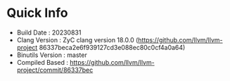 # Quick Info
* Build Date : 20230831
* Clang Version : ZyC clang version 18.0.0 (https://github.com/llvm/llvm-project 86337beca2e6f939127cd3e088ec80c0cf4a0a64)
* Binutils Version : master
* Compiled Based : https://github.com/llvm/llvm-project/commit/86337bec

